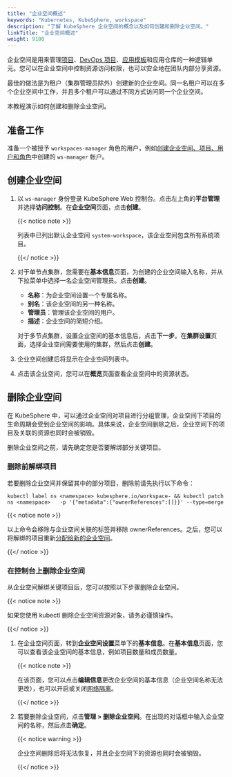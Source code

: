 ```yaml
---
title: "企业空间概述"
keywords: "Kubernetes, KubeSphere, workspace"
description: "了解 KubeSphere 企业空间的概念以及如何创建和删除企业空间。"
linkTitle: "企业空间概述"
weight: 9100
---
```


企业空间是用来管理[项目](../../project-administration/)、[DevOps 项目](../../devops-user-guide/)、[应用模板](../upload-helm-based-application/)和应用仓库的一种逻辑单元。您可以在企业空间中控制资源访问权限，也可以安全地在团队内部分享资源。

最佳的做法是为租户（集群管理员除外）创建新的企业空间。同一名租户可以在多个企业空间中工作，并且多个租户可以通过不同方式访问同一个企业空间。

本教程演示如何创建和删除企业空间。

## 准备工作

准备一个被授予 `workspaces-manager` 角色的用户，例如[创建企业空间、项目、用户和角色](../../quick-start/create-workspace-and-project/)中创建的 `ws-manager` 帐户。

## 创建企业空间

1. 以 `ws-manager` 身份登录 KubeSphere Web 控制台。点击左上角的**平台管理**并选择**访问控制**。在**企业空间**页面，点击**创建**。

   {{< notice note >}}

   列表中已列出默认企业空间 `system-workspace`，该企业空间包含所有系统项目。

   {{</ notice >}}

2. 对于单节点集群，您需要在**基本信息**页面，为创建的企业空间输入名称，并从下拉菜单中选择一名企业空间管理员。点击**创建**。

   - **名称**：为企业空间设置一个专属名称。
   - **别名**：该企业空间的另一种名称。
   - **管理员**：管理该企业空间的用户。
   - **描述**：企业空间的简短介绍。

   对于多节点集群，设置企业空间的基本信息后，点击**下一步**。在**集群设置**页面，选择企业空间需要使用的集群，然后点击**创建**。

3. 企业空间创建后将显示在企业空间列表中。

4. 点击该企业空间，您可以在**概览**页面查看企业空间中的资源状态。

## 删除企业空间

在 KubeSphere 中，可以通过企业空间对项目进行分组管理，企业空间下项目的生命周期会受到企业空间的影响。具体来说，企业空间删除之后，企业空间下的项目及关联的资源也同时会被销毁。

删除企业空间之前，请先确定您是否要解绑部分关键项目。

### 删除前解绑项目

若要删除企业空间并保留其中的部分项目，删除前请先执行以下命令：

```
kubectl label ns <namespace> kubesphere.io/workspace- && kubectl patch ns <namespace>   -p '{"metadata":{"ownerReferences":[]}}' --type=merge
```

{{< notice note >}} 

以上命令会移除与企业空间关联的标签并移除 ownerReferences。之后，您可以将解绑的项目重新[分配给新的企业空间](../../faq/access-control/add-kubernetes-namespace-to-kubesphere-workspace/)。

{{</ notice >}} 

### 在控制台上删除企业空间

从企业空间解绑关键项目后，您可以按照以下步骤删除企业空间。

{{< notice note >}} 

如果您使用 kubectl 删除企业空间资源对象，请务必谨慎操作。

{{</ notice >}} 

1. 在企业空间页面，转到**企业空间设置**菜单下的**基本信息**。在**基本信息**页面，您可以查看该企业空间的基本信息，例如项目数量和成员数量。

   {{< notice note >}}

   在该页面，您可以点击**编辑信息**更改企业空间的基本信息（企业空间名称无法更改），也可以开启或关闭[网络隔离](../../workspace-administration/workspace-network-isolation/)。

   {{</ notice >}} 

2. 若要删除企业空间，点击**管理 > 删除企业空间**。在出现的对话框中输入企业空间的名称，然后点击**确定**。

   {{< notice warning >}}

   企业空间删除后将无法恢复，并且企业空间下的资源也同时会被销毁。

   {{</ notice >}}
